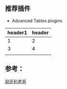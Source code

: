 
## 推荐插件
-  Advanced Tables plugins

| header1 | header |
| ------- | ------ |
| 1       | 2      |
| 3       | 4      |
|         |        |

## 参考：
[匈牙利老哥](https://www.youtube.com/watch?v=T4FkL7-gEew)